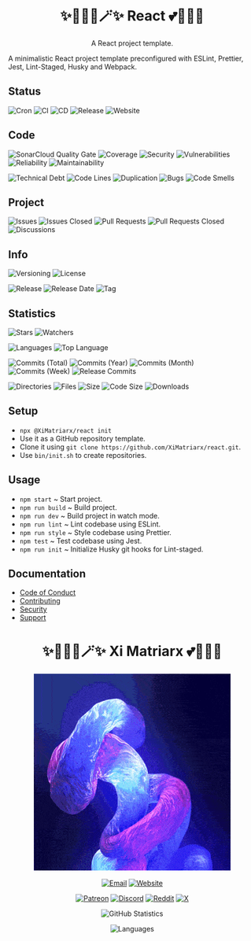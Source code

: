 <h1 align="center">✨🧚🏻‍♀️🪄✨ React 💕🦄🌈🏰</h1>

<p align="center">A React project template.</p>

A minimalistic React project template preconfigured with ESLint, Prettier, Jest, Lint-Staged, Husky and Webpack.  

## Status

<p>
  <img src="https://github.com/XiMatriarx/react/actions/workflows/cron.yml/badge.svg" alt="Cron">
  <img src="https://github.com/XiMatriarx/react/actions/workflows/ci.yml/badge.svg" alt="CI">
  <img src="https://github.com/XiMatriarx/react/actions/workflows/cd.yml/badge.svg" alt="CD">
  <img src="https://github.com/XiMatriarx/react/actions/workflows/release.yml/badge.svg" alt="Release">
  <img src="https://img.shields.io/website?url=https%3A%2F%2Fximatriarx.io&up_message=Up&up_color=800080&down_message=Down&down_color=008080&style=flat&logo=GitHub&label=Website&labelColor=404040" alt="Website">
</p>

## Code

<p>
  <img src="https://sonarcloud.io/api/project_badges/measure?project=XiMatriarx_react&metric=alert_status" alt="SonarCloud Quality Gate">
  <img src="https://sonarcloud.io/api/project_badges/measure?project=XiMatriarx_react&metric=coverage" alt="Coverage">
  <img src="https://sonarcloud.io/api/project_badges/measure?project=XiMatriarx_react&metric=security_rating" alt="Security">
  <img src="https://sonarcloud.io/api/project_badges/measure?project=XiMatriarx_react&metric=vulnerabilities" alt="Vulnerabilities">
  <img src="https://sonarcloud.io/api/project_badges/measure?project=XiMatriarx_react&metric=reliability_rating" alt="Reliability">
  <img src="https://sonarcloud.io/api/project_badges/measure?project=XiMatriarx_react&metric=sqale_rating" alt="Maintainability">
</p>

<p>
  <img src="https://sonarcloud.io/api/project_badges/measure?project=XiMatriarx_react&metric=sqale_index" alt="Technical Debt">
  <img src="https://sonarcloud.io/api/project_badges/measure?project=XiMatriarx_react&metric=ncloc" alt="Code Lines">
  <img src="https://sonarcloud.io/api/project_badges/measure?project=XiMatriarx_react&metric=duplicated_lines_density" alt="Duplication">
  <img src="https://sonarcloud.io/api/project_badges/measure?project=XiMatriarx_react&metric=bugs" alt="Bugs">
  <img src="https://sonarcloud.io/api/project_badges/measure?project=XiMatriarx_react&metric=code_smells" alt="Code Smells">
</p>

## Project

<p>
  <img src="https://img.shields.io/github/issues-raw/XiMatriarx/react?style=flat&logo=GitHub&label=Issues&labelColor=404040&color=800080" alt="Issues">
  <img src="https://img.shields.io/github/issues-closed-raw/XiMatriarx/react?style=flat&logo=GitHub&label=Issues%20Closed&labelColor=404040&color=800080" alt="Issues Closed">
  <img src="https://img.shields.io/github/issues-pr-raw/XiMatriarx/react?style=flat&logo=GitHub&label=Pull%20Requests&labelColor=404040&color=800080" alt="Pull Requests">
  <img src="https://img.shields.io/github/issues-pr-closed-raw/XiMatriarx/react?label=Pull%20Requests%20Closed&labelColor=404040&color=800080" alt="Pull Requests Closed">
  <img src="https://img.shields.io/github/discussions/XiMatriarx/react?style=flat&logo=GitHub&label=Discussions&labelColor=404040&color=800080" alt="Discussions">
</p>

## Info

<p>
  <img src="https://img.shields.io/badge/Versioning-SemVer-404040?style=flat&label=Versioning&labelColor=404040&color=800080" alt="Versioning">
  <img src="https://img.shields.io/badge/License-MIT-404040?style=flat&label=License&labelColor=404040&color=800080" alt="License">
</p>

<p>
  <img src="https://img.shields.io/github/v/release/XiMatriarx/react?sort=semver&style=flat&logo=GitHub&label=Release&labelColor=404040&color=800080" alt="Release">
  <img src="https://img.shields.io/github/release-date/XiMatriarx/react?style=flat&logo=GitHub&label=Release%20Date&labelColor=404040&color=800080" alt="Release Date">
  <img src="https://img.shields.io/github/v/tag/XiMatriarx/react?sort=semver&style=flat&logo=GitHub&label=Tag&labelColor=404040&color=800080" alt="Tag">
</p>

## Statistics

<p>
  <img src="https://img.shields.io/github/stars/XiMatriarx/react?style=flat&logo=GitHub&label=Stars&labelColor=404040&color=800080" alt="Stars">
  <img src="https://img.shields.io/github/watchers/XiMatriarx/react?style=flat&logo=GitHub&label=Watchers&labelColor=404040&color=800080" alt="Watchers">
</p>

<p>
  <img src="https://img.shields.io/github/languages/count/XiMatriarx/react?style=flat&logo=GitHub&label=Languages&labelColor=404040&color=800080" alt="Languages">
  <img src="https://img.shields.io/github/languages/top/XiMatriarx/react?style=flat&logo=GitHub&label=Top%20Language&labelColor=404040&color=800080" alt="Top Language">
</p>

<p>
  <img src="https://img.shields.io/github/commit-activity/t/XiMatriarx/react?style=flat&logo=GitHub&label=Commits&labelColor=404040&color=800080" alt="Commits (Total)">
  <img src="https://img.shields.io/github/commit-activity/y/XiMatriarx/react?style=flat&logo=GitHub&label=Commits&labelColor=404040&color=800080" alt="Commits (Year)">
  <img src="https://img.shields.io/github/commit-activity/m/XiMatriarx/react?style=flat&logo=GitHub&label=Commits&labelColor=404040&color=800080" alt="Commits (Month)">
  <img src="https://img.shields.io/github/commit-activity/w/XiMatriarx/react?style=flat&logo=GitHub&label=Commits&labelColor=404040&color=800080" alt="Commits (Week)">
  <img src="https://img.shields.io/github/commits-since/XiMatriarx/react/latest?sort=semver&style=flat&logo=GitHub&label=Release%20Commits&labelColor=404040&color=800080" alt="Release Commits">
</p>

<p>
  <img src="https://img.shields.io/github/directory-file-count/XiMatriarx/react?type=dir&style=flat&logo=GitHub&label=Directories&labelColor=404040&color=800080" alt="Directories">
  <img src="https://img.shields.io/github/directory-file-count/XiMatriarx/react?type=file&style=flat&logo=GitHub&label=Files&labelColor=404040&color=800080" alt="Files">
  <img src="https://img.shields.io/github/repo-size/XiMatriarx/react?style=flat&logo=GitHub&label=Size&labelColor=404040&color=800080" alt="Size">
  <img src="https://img.shields.io/github/languages/code-size/XiMatriarx/react?style=flat&logo=GitHub&label=Code%20Size&labelColor=404040&color=800080" alt="Code Size">
  <img src="https://img.shields.io/github/downloads/XiMatriarx/react/total?style=flat&logo=GitHub&label=Downloads&labelColor=404040&color=800080" alt="Downloads">
</p>

## Setup

- `npx @XiMatriarx/react init`
- Use it as a GitHub repository template.  
- Clone it using `git clone https://github.com/XiMatriarx/react.git`.  
- Use `bin/init.sh` to create repositories.  

## Usage

- `npm start` ~ Start project.  
- `npm run build` ~ Build project.  
- `npm run dev` ~ Build project in watch mode.  
- `npm run lint` ~ Lint codebase using ESLint.  
- `npm run style` ~ Style codebase using Prettier.  
- `npm test` ~ Test codebase using Jest.  
- `npm run init` ~ Initialize Husky git hooks for Lint-staged.  

## Documentation

- [Code of Conduct](https://github.com/XiMatriarx/.github/blob/matrix/code_of_conduct.md)
- [Contributing](https://github.com/XiMatriarx/.github/blob/matrix/contributing.md)
- [Security](https://github.com/XiMatriarx/.github/blob/matrix/security.md)
- [Support](https://github.com/XiMatriarx/.github/blob/matrix/support.md)

<h1 align="center">✨🧚🏻‍♀️🪄✨ Xi Matriarx 💕🦄🌈🏰</h1>

<p align="center">
  <img src="https://github.com/XiMatriarx/ximatriarx/blob/matrix/fractal.gif">
</p>

<p align="center">
  <a href="mailto:xi@ximatriarx.io"><img src="https://img.shields.io/badge/xi@ximatriarx.io-404040?style=flat" alt="Email"></a>
  <a href="https://ximatriarx.io"><img src="https://img.shields.io/badge/https://ximatriarx.io-404040?style=flat" alt="Website"></a>
</p>

<p align="center">
  <a href="https://patreon.com/XiMatriarx" target="_blank"><img src="https://img.shields.io/badge/-Patreon-404040?style=flat&logo=Patreon" alt="Patreon"></a>
  <a href="https://discord.gg/XiMatriarx" target="_blank"><img src="https://img.shields.io/discord/XiMatriarx?style=flat&logo=Discord&label=Discord&labelColor=404040&color=800080" alt="Discord"></a>
  <a href="https://www.reddit.com/r/XiMatriarx" target="_blank"><img src="https://img.shields.io/reddit/subreddit-subscribers/XiMatriarx?style=flat&logo=Reddit&label=Reddit&labelColor=404040&color=800080" alt="Reddit"></a>
  <a href="https://twitter.com/XiMatriarx" target="_blank"><img src="https://img.shields.io/badge/-X-404040?style=flat&logo=X" alt="X"></a>
</p>

<p align="center">
  <img src="https://github-readme-stats.vercel.app/api?username=XiMatriarx&show=reviews,discussions_started,discussions_answered,prs_merged,prs_merged_percentage&show_icons=true&hide_title=true&hide_border=true&theme=transparent&title_color=ff00ff&text_color=808080&icon_color=ff00ff&border_color=808080&border_radius=8" alt="GitHub Statistics">
</p>

<p align="center">
  <img src="https://github-readme-stats.vercel.app/api/top-langs/?username=XiMatriarx&size_weight=1&count_weight=0&langs_count=10&layout=donut&hide_title=true&hide_border=true&theme=transparent&title_color=ff00ff&text_color=808080&border_color=808080&border_radius=8" alt="Languages">
</p>
